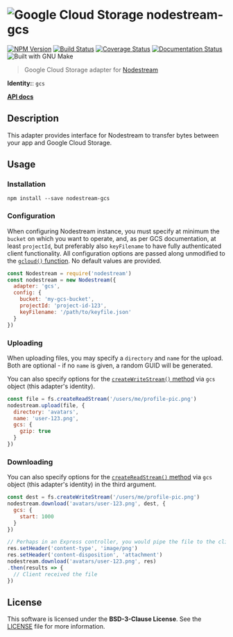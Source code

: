 [npm-badge]: https://badge.fury.io/js/nodestream-gcs.svg
[npm-url]: https://npmjs.org/package/nodestream-gcs
[travis-badge]: https://travis-ci.org/nodestream/nodestream-gcs.svg
[travis-url]: https://travis-ci.org/nodestream/nodestream-gcs
[coveralls-badge]: https://img.shields.io/coveralls/nodestream/nodestream-gcs.svg
[coveralls-url]: https://coveralls.io/r/nodestream/nodestream-gcs
[inch-badge]: http://inch-ci.org/github/nodestream/nodestream-gcs.svg
[inch-url]: http://inch-ci.org/github/nodestream/nodestream-gcs
[make-badge]: https://img.shields.io/badge/built%20with-GNU%20Make-brightgreen.svg
[apidocs-url]: https://nodestream.github.io/nodestream-gcs
[nodestream-url]: https://github.com/nodestream/nodestream
[gcs-icon]: https://cloud.githubusercontent.com/assets/3058150/13907413/bfb554e0-eeed-11e5-9e51-ce490fad8abd.png
[gcloud-function]: http://googlecloudplatform.github.io/gcloud-node/#/docs/v0.36.0/gcloud
[gcloud-createWriteStream]: http://googlecloudplatform.github.io/gcloud-node/#/docs/v0.36.0/storage/file?method=createWriteStream
[gcloud-createReadStream]: http://googlecloudplatform.github.io/gcloud-node/#/docs/v0.36.0/storage/file?method=createReadStream

# ![Google Cloud Storage][gcs-icon] nodestream-gcs

[![NPM Version][npm-badge]][npm-url]
[![Build Status][travis-badge]][travis-url]
[![Coverage Status][coveralls-badge]][coveralls-url]
[![Documentation Status][inch-badge]][inch-url]
![Built with GNU Make][make-badge]

> Google Cloud Storage adapter for [Nodestream][nodestream-url]

**Identity:**: `gcs`

[**API docs**][apidocs-url]

## Description

This adapter provides interface for Nodestream to transfer bytes between your app and Google Cloud Storage.

## Usage

### Installation

`npm install --save nodestream-gcs`

### Configuration

When configuring Nodestream instance, you must specify at minimum the `bucket` on which you want to operate, and, as per GCS documentation, at least `projectId`, but preferably also `keyFilename` to have fully authenticated client functionality. All configuration options are passed along unmodified to the [`gcloud()` function][gcloud-function]. No default values are provided.

```js
const Nodestream = require('nodestream')
const nodestream = new Nodestream({
  adapter: 'gcs',
  config: {
    bucket: 'my-gcs-bucket',
    projectId: 'project-id-123',
    keyFilename: '/path/to/keyfile.json'
  }
})
```

### Uploading

When uploading files, you may specify a `directory` and `name` for the upload. Both are optional - if no `name` is given, a random GUID will be generated.

You can also specify options for the [`createWriteStream()` method][gcloud-createWriteStream] via `gcs` object (this adapter's identity).

```js
const file = fs.createReadStream('/users/me/profile-pic.png')
nodestream.upload(file, {
  directory: 'avatars',
  name: 'user-123.png',
  gcs: {
    gzip: true
  }
})
```

### Downloading

You can also specify options for the [`createReadStream()` method][gcloud-createReadStream] via `gcs` object (this adapter's identity) in the third argument.

```js
const dest = fs.createWriteStream('/users/me/profile-pic.png')
nodestream.download('avatars/user-123.png', dest, {
  gcs: {
    start: 1000
  }
})

// Perhaps in an Express controller, you would pipe the file to the client
res.setHeader('content-type', 'image/png')
res.setHeader('content-disposition', 'attachment')
nodestream.download('avatars/user-123.png', res)
.then(results => {
  // Client received the file
})
```

## License

This software is licensed under the **BSD-3-Clause License**. See the [LICENSE](LICENSE) file for more information.
